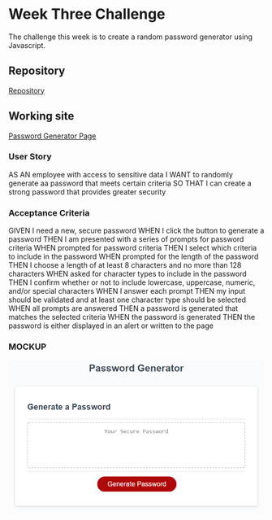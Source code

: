 # Week Three Challenge
The challenge this week is to create a random password generator using Javascript.

## Repository
[Repository](https://github.com/edlebeck/password.generator.git)

## Working site
[Password Generator Page](https://edlebeck.github.io/password.generator/)

### User Story
AS AN employee with access to sensitive data
I WANT to randomly generate aa password that meets certain criteria
SO THAT I can create a strong password that provides greater security

### Acceptance Criteria
GIVEN I need a new, secure password
WHEN I click the button to generate a password
THEN I am presented with a series of prompts for password criteria
WHEN prompted for password criteria
THEN I select which criteria to include in the password
WHEN prompted for the length of the password
THEN I choose a length of at least 8 characters and no more than 128 characters
WHEN asked for character types to include in the password
THEN I confirm whether or not to include lowercase, uppercase, numeric, and/or special characters
WHEN I answer each prompt
THEN my input should be validated and at least one character type should be selected
WHEN all prompts are answered
THEN a password is generated that matches the selected criteria
WHEN the password is generated
THEN the password is either displayed in an alert or written to the page

### MOCKUP
![Week 3 Mockup](03-javascript-homework-demo.png)